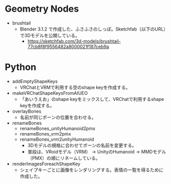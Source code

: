 # Geometry Nodes
- brushtail
  - Blender 3.1.2 で作成した、ふさふさのしっぽ。Sketchfab（以下のURL）で3Dモデルを公開している。
    - https://sketchfab.com/3d-models/brushtail-77cb8f8f9556482a8000021f187ceb9a

# Python
- addEmptyShapeKeys
  - VRChatとVRMで利用する空のshape keyを作成する。
- makeVRChatShapeKeysFromAIUEO
  - 「あいうえお」のshape keyをミックスして、VRChatで利用するshape keyを作成する。
- overlayBones
  - 名前が同じボーンの位置を合わせる。
- renameBones
  - renameBones_unityHumanoid2pmx
  - renameBones_vrm2pmx
  - renameBones_vrm2unityHumanoid
    - 3Dモデルの規格に合わせてボーンの名前を変更する。
    - 普段は、VRoidモデル（VRM） -> UnityのHumanoid -> MMDモデル（PMX）の順にリネームしている。
- renderImagesForeachShapeKey
  - シェイプキーごとに画像をレンダリングする。表情の一覧を得るために作成した。
